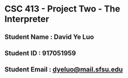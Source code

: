 # CSC 413 - Project Two - The Interpreter

## Student Name  : David Ye Luo

## Student ID    : 917051959

## Student Email : dyeluo@mail.sfsu.edu

